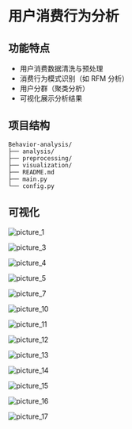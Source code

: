 # 用户消费行为分析



## 功能特点

- 用户消费数据清洗与预处理
- 消费行为模式识别（如 RFM 分析）
- 用户分群（聚类分析）
- 可视化展示分析结果



## 项目结构

```
Behavior-analysis/
├── analysis/                
├── preprocessing/               
├── visualization/                
├── README.md  
├── main.py              
└── config.py     
```


## 可视化





![picture_1](pictures/picture_1.png) 

 

![picture_3](pictures/picture_3.png) 

![picture_4](pictures/picture_4.png) 

![picture_5](pictures/picture_5.png) 



![picture_7](pictures/picture_7.png) 




![picture_10](pictures/picture_10.png) 

![picture_11](pictures/picture_11.png) 

![picture_12](pictures/picture_12.png) 

![picture_13](pictures/picture_13.png) 

![picture_14](pictures/picture_14.png) 

![picture_15](pictures/picture_15.png) 

![picture_16](pictures/picture_16.png) 

![picture_17](pictures/picture_17.png)